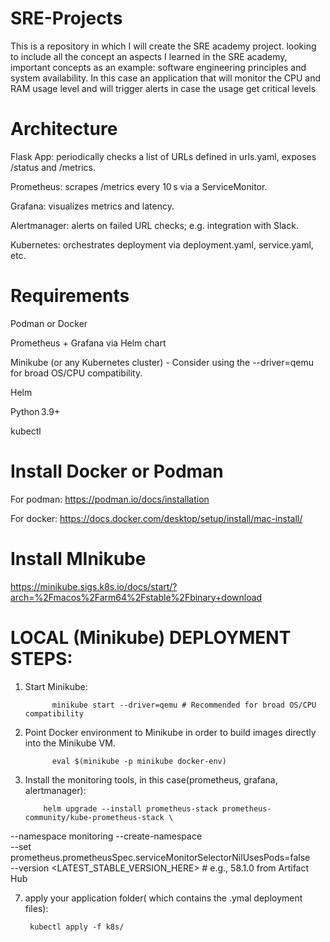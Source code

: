 # SRE-Projects
This is a repository in which I will create the SRE academy project. looking to include all the concept an aspects I learned in the SRE academy, important concepts as an example: software engineering principles and system availability. In this case an application that will monitor the CPU and RAM usage level and will trigger alerts in case the usage get critical levels






# Architecture
Flask App: periodically checks a list of URLs defined in urls.yaml, exposes /status and /metrics.

Prometheus: scrapes /metrics every 10 s via a ServiceMonitor.

Grafana: visualizes metrics and latency.

Alertmanager: alerts on failed URL checks; e.g. integration with Slack.

Kubernetes: orchestrates deployment via deployment.yaml, service.yaml, etc.







# Requirements
Podman or Docker

Prometheus + Grafana via Helm chart

Minikube (or any Kubernetes cluster) - Consider using the --driver=qemu for broad OS/CPU compatibility.

Helm

Python 3.9+

kubectl



# Install Docker or Podman

For podman: https://podman.io/docs/installation

For docker: https://docs.docker.com/desktop/setup/install/mac-install/


# Install MInikube

https://minikube.sigs.k8s.io/docs/start/?arch=%2Fmacos%2Farm64%2Fstable%2Fbinary+download




# LOCAL (Minikube) DEPLOYMENT STEPS:

1. Start Minikube:
   
             minikube start --driver=qemu # Recommended for broad OS/CPU compatibility

3. Point Docker environment to Minikube in order to build images directly into the Minikube VM.
   
             eval $(minikube -p minikube docker-env)

5. Install the monitoring tools, in this case(prometheus, grafana, alertmanager):
   
           helm upgrade --install prometheus-stack prometheus-community/kube-prometheus-stack \
  --namespace monitoring --create-namespace \
  --set prometheus.prometheusSpec.serviceMonitorSelectorNilUsesPods=false \
  --version <LATEST_STABLE_VERSION_HERE> # e.g., 58.1.0 from Artifact Hub

7. apply your application folder( which contains the .ymal deployment files):
   
        kubectl apply -f k8s/
    
